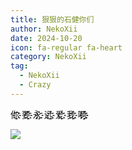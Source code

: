```yaml
---
title: 狠狠的石健你们
author: NekoXii
date: 2024-10-20
icon: fa-regular fa-heart
category: NekoXii
tag:
  - NekoXii
  - Crazy
---
```


你҉҉҈ 要҉҉҈ 永҉҉҈ 远҉҉҈ 爱҉҉҈ 我҉҉҈ 啊҉҉҈҉҉҈

<!-- more -->

![](https://imges.pysio.online//899f87e032161b04c94b0feeb972bdf3_720.png)
